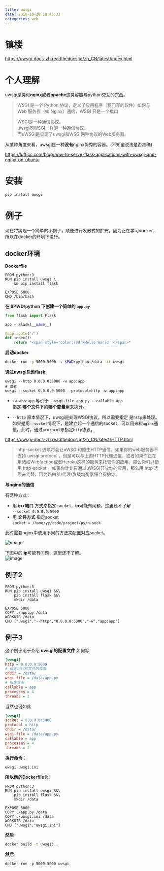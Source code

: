 ```yaml
---
title: uwsgi
date: 2018-10-28 10:45:33
categories: web
---
```


# 镇楼
https://uwsgi-docs-zh.readthedocs.io/zh_CN/latest/index.html
# 个人理解

uwsgi是类似**nginx**或者**apache**这类容器与python交互的东西。
> WSGI 是一个 Python 协议，定义了应用程序（我们写的软件）如何与 Web 服务器（如 Nginx）通信，WSGI 只是一个接口
> 
> WSGI是一种通信协议。  
> uwsgi同WSGI一样是一种通信协议。  
> 而uWSGI是实现了uwsgi和WSGI两种协议的Web服务器。

从某种角度来看，uwsgi是一种**没有**nginx优秀的容器。(不知道说法是否准确)

https://lufficc.com/blog/how-to-serve-flask-applications-with-uwsgi-and-nginx-on-ubuntu

# 安装

```python
pip install uwsgi
```

# 例子

现在将实现一个简单的小例子，顺便进行发散式的扩充，因为正在学习docker，所以在docker的环境下进行。

## docker环境

**Dockerfile**
```
FROM python:3
RUN pip install uwsgi \
    && pip install flask
    
EXPOSE 5000
CMD /bin/bash
```

**在 $PWD/python 下创建一个简单的 ```app.py```**
```python
from flask import Flask

app = Flask(__name__)

@app.route('/')
def index():
    return "<span style='color:red'>Hello World !</span>"
```
**启动docker**
```bash
docker run -p 5000:5000 -v $PWD/python:/data -it uwsgi
```
**通过uwsgi启动flask**
``` 
uwsgi --http 0.0.0.0:5000 -w app:app
# 或者
uwsgi --socket 0.0.0.0:5000 --protocol=http -w app:app
```
- `-w app:app` 等价于 `--wsgi-file app.py --callable app`   
  指定 **哪个文件下**的**哪个变量**用来执行。

- `--http` 原本情况下，uwsgi是处理WSGI协议，所以需要指定   是`http`来处理。  
  如果是用`--socket`情况下，是建立起一个通信的socket，可以用来和`nginx`通信。此时，通过`protocol`来指定`http`协议。

https://uwsgi-docs-zh.readthedocs.io/zh_CN/latest/HTTP.html
> http-socket <bind> 选项将会让uWSGI和原生HTTP通信。如果你的web服务器不支持 uwsgi protocol ，但是可以与上游HTTP代理通信，或者如果你正在用诸如Webfaction或者Heroku这样的服务来托管你的应用，那么你可以使用 http-socket 。如果你计划只通过uWSGI开放你的应用，那么用 http 选项来代替，因为路由器/代理/负载均衡器将会保护你。

**与nginx的通信**  

有两种方式：
- 用 **ip+端口** 方式来指定   socket，**ip**可能有问题，这里还不了解  
  `--socket 0.0.0.0:5000`
- 用 **文件方式** 指定socket  
  `socket = /home/yy/code/project/py/n.sock`  

此时需要nginx中使用不同的方法来配置对应socket。

![image](BD5E7E9AEDB04E409724C6AC1DCB237F)

下图中的 **ip**可能有问题，这里还不了解。  
![image](2794D18CD5E34ACE842DAA0C535AD7B3)

## 例子2
```
FROM python:3
RUN pip install uwsgi &&\
    pip install flask &&\
    mkdir /data

EXPOSE 5000
COPY ./app.py /data
WORKDIR /data
CMD ["uwsgi","--http","0.0.0.0:5000","-w","app:app"]
```
## 例子3

这个例子用于介绍 **uwsgi的配置文件** 如何写 
```ini
[uwsgi]
http = 0.0.0.0:5000
# 指定运行的文件的位置
chdir = /data/
wsgi-file = /data/app.py
# 指定变量
callable = app
processes = 4
threads = 2
```
当然也可如此
```ini
[uwsgi]
socket = 0.0.0.0:5000
protocol = http
chdir = /data/
wsgi-file = /data/app.py
callable = app
processes = 4
threads = 2
```
**执行命令**：
```bash
uwsgi uwsgi.ini
```

**所以新的Dockerfile为**:
```
FROM python:3
RUN pip install uwsgi &&\
    pip install flask &&\
    mkdir /data

EXPOSE 5000
COPY ./app.py /data
COPY ./uwsgi.ini /data
WORKDIR /data
CMD ["uwsgi","uwsgi.ini"]
```
**然后**
```bash
docker build -t uwsgi3 .
```
**然后**
```
docker run -p 5000:5000 uwsgi 
```


